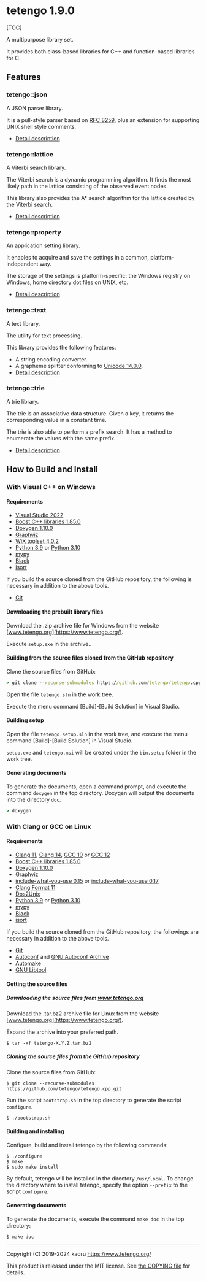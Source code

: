 tetengo 1.9.0
=============

[TOC]

A multipurpose library set.

It provides both class-based libraries for C++ and function-based libraries for
C.

Features
--------

### tetengo::json

A JSON parser library.

It is a pull-style parser based on
[RFC 8259](https://tools.ietf.org/html/rfc8259), plus an extension for
supporting UNIX shell style comments.

- [Detail
  description](https://www.tetengo.org/doc/namespacetetengo_1_1json.html)

### tetengo::lattice

A Viterbi search library.

The Viterbi search is a dynamic programming algorithm. It finds the most likely
path in the lattice consisting of the observed event nodes.

This library also provides the A* search algorithm for the lattice created by
the Viterbi search.

- [Detail
  description](https://www.tetengo.org/doc/namespacetetengo_1_1lattice.html)

### tetengo::property

An application setting library.

It enables to acquire and save the settings in a common, platform-independent
way.

The storage of the settings is platform-specific: the Windows registry on
Windows, home directory dot files on UNIX, etc.

- [Detail
  description](https://www.tetengo.org/doc/namespacetetengo_1_1property.html)

### tetengo::text

A text library.

The utility for text processing.

This library provides the following features:

- A string encoding converter.
- A grapheme splitter conforming to
  [Unicode 14.0.0](https://unicode.org/versions/Unicode14.0.0/).
- [Detail
  description](https://www.tetengo.org/doc/namespacetetengo_1_1text.html)

### tetengo::trie

A trie library.

The trie is an associative data structure.
Given a key, it returns the corresponding value in a constant time.

The trie is also able to perform a prefix search.
It has a method to enumerate the values with the same prefix.

- [Detail description](https://www.tetengo.org/doc/namespacetetengo_1_1trie.html)

How to Build and Install
------------------------

### With Visual C++ on Windows

#### Requirements

- [Visual Studio 2022](https://visualstudio.microsoft.com/)
- [Boost C++ libraries 1.85.0](https://www.boost.org/)
- [Doxygen 1.10.0](https://www.doxygen.nl/)
- [Graphviz](https://www.graphviz.org/)
- [WiX toolset 4.0.2](https://wixtoolset.org/)
- [Python 3.9](https://www.python.org/) or
  [Python 3.10](https://www.python.org/)
- [mypy](http://www.mypy-lang.org/)
- [Black](https://black.readthedocs.io/en/stable/)
- [isort](https://pycqa.github.io/isort/)

If you build the source cloned from the GitHub repository, the following is
necessary in addition to the above tools.

- [Git](https://git-scm.com/)

#### Downloading the prebuilt library files

Download the .zip archive file for Windows from the website
[www.tetengo.org](https://www.tetengo.org/).

Execute `setup.exe` in the archive..

#### Building from the source files cloned from the GitHub repository

Clone the source files from GitHub:

```bat
> git clone --recurse-submodules https://github.com/tetengo/tetengo.cpp.git
```

Open the file `tetengo.sln` in the work tree.

Execute the menu command [Build]-[Build Solution] in Visual Studio.

#### Building setup

Open the file `tetengo.setup.sln` in the work tree, and execute the menu
command [Build]-[Build Solution] in Visual Studio.

`setup.exe` and `tetengo.msi` will be created under the `bin.setup` folder in
the work tree.

#### Generating documents

To generate the documents, open a command prompt, and execute the command
`doxygen` in the top directory.
Doxygen will output the documents into the directory `doc`.

```bat
> doxygen
```

### With Clang or GCC on Linux

#### Requirements

- [Clang 11](https://clang.llvm.org/),
  [Clang 14](https://clang.llvm.org/),
  [GCC 10](https://gcc.gnu.org/) or
  [GCC 12](https://gcc.gnu.org/)
- [Boost C++ libraries 1.85.0](https://www.boost.org/)
- [Doxygen 1.10.0](https://www.doxygen.nl/)
- [Graphviz](https://www.graphviz.org/)
- [include-what-you-use 0.15](https://include-what-you-use.org/) or
  [include-what-you-use 0.17](https://include-what-you-use.org/)
- [Clang Format 11](https://clang.llvm.org/docs/ClangFormat.html)
- [Dos2Unix](https://waterlan.home.xs4all.nl/dos2unix.html)
- [Python 3.9](https://www.python.org/) or
  [Python 3.10](https://www.python.org/)
- [mypy](http://www.mypy-lang.org/)
- [Black](https://black.readthedocs.io/en/stable/)
- [isort](https://pycqa.github.io/isort/)

If you build the source cloned from the GitHub repository, the followings are
necessary in addition to the above tools.

- [Git](https://git-scm.com/)
- [Autoconf](https://www.gnu.org/software/autoconf/) and
  [GNU Autoconf Archive](https://www.gnu.org/software/autoconf-archive/)
- [Automake](https://www.gnu.org/software/automake/)
- [GNU Libtool](https://www.gnu.org/software/libtool/)

#### Getting the source files

##### Downloading the source files from www.tetengo.org

Download the .tar.bz2 archive file for Linux from the website
[www.tetengo.org](https://www.tetengo.org/).

Expand the archive into your preferred path.

```shell-session
$ tar -xf tetengo-X.Y.Z.tar.bz2
```

##### Cloning the source files from the GitHub repository

Clone the source files from GitHub:

```shell-session
$ git clone --recurse-submodules https://github.com/tetengo/tetengo.cpp.git
```

Run the script `bootstrap.sh` in the top directory to generate the script
`configure`.

```shell-session
$ ./bootstrap.sh
```

#### Building and installing

Configure, build and install tetengo by the following commands:

```shell-session
$ ./configure
$ make
$ sudo make install
```

By default, tetengo will be installed in the directory `/usr/local`.
To change the directory where to install tetengo, specify the option `--prefix`
to the script `configure`.

#### Generating documents

To generate the documents, execute the command `make doc` in the top directory:

```shell-session
$ make doc
```

---

Copyright (C) 2019-2024 kaoru  https://www.tetengo.org/

This product is released under the MIT license.
See [the COPYING file](https://github.com/tetengo/tetengo.cpp/blob/master/COPYING)
for details.
